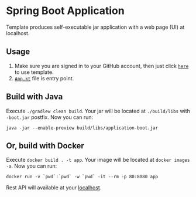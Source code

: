 # Spring Boot Application

Template produces self-executable jar application with a web page (UI) at localhost.

## Usage

1. Make sure you are signed in to your GitHub account, then just
   click [`here`](https://github.com/demidko/application/generate) to use template.
2. [`App.kt`](src/main/kotlin/app/example/App.kt) file is entry point.

## Build with Java

Execute `./gradlew clean build`. Your jar will be located at `./build/libs` with `-boot.jar` postfix.
Now you can run:

```shell
java -jar --enable-preview build/libs/application-boot.jar
```

## Or, build with Docker

Execute `docker build . -t app`. Your image will be located at `docker images -a`. Now you can
run:

```shell
docker run -v `pwd`:`pwd` -w `pwd` -it --rm -p 80:8080 app
```

Rest API will available at your [localhost](http://localhost/).
